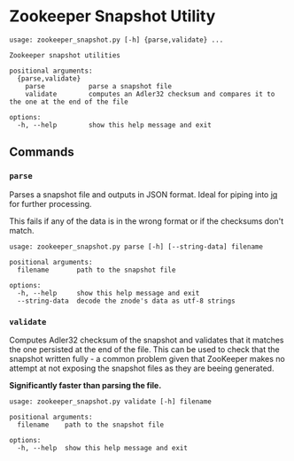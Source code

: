 
# Zookeeper Snapshot Utility

```
usage: zookeeper_snapshot.py [-h] {parse,validate} ...

Zookeeper snapshot utilities

positional arguments:
  {parse,validate}
    parse           parse a snapshot file
    validate        computes an Adler32 checksum and compares it to the one at the end of the file

options:
  -h, --help        show this help message and exit
```

## Commands

### `parse`

Parses a snapshot file and outputs in JSON format. Ideal for piping into [jq](https://jqlang.github.io/jq/) for further processing.

This fails if any of the data is in the wrong format or if the checksums don't match.

```
usage: zookeeper_snapshot.py parse [-h] [--string-data] filename

positional arguments:
  filename       path to the snapshot file

options:
  -h, --help     show this help message and exit
  --string-data  decode the znode's data as utf-8 strings
```

### `validate`

Computes Adler32 checksum of the snapshot and validates that it matches the one persisted at the end of the file.
This can be used to check that the snapshot written fully - a common problem given that ZooKeeper makes no attempt
at not exposing the snapshot files as they are beeing generated.

**Significantly faster than parsing the file.**

```
usage: zookeeper_snapshot.py validate [-h] filename

positional arguments:
  filename    path to the snapshot file

options:
  -h, --help  show this help message and exit
```


